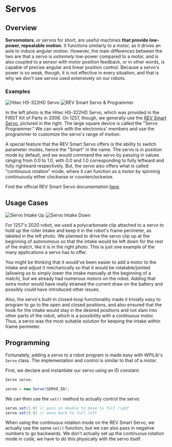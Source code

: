 # Servos

## Overview

**Servomotors**, or servos for short, are useful machines **that provide low-power, repeatable motion.** It functions similarly to a motor, as it drives an axle to induce angular motion. However, the main differences between the two are that a servo is *extremely* low-power compared to a motor, and is also coupled to a sensor with motor position feedback, or in other words, is capable of precise angular and linear position control. Because a servo's power is so weak, though, it is not effective in every situation, and that is why we don't see servos used extensively on our robots.

### Examples

![Hitec HS-322HD Servo](img/hitecservo.jpg ':size=250x250') ![REV Smart Servo & Programmer](img/revsmartservo.png ':size=290x250')

In the left photo is the Hitec HS-322HD Servo, which was provided in the FIRST Kit of Parts in 2008. On 1257, though, we generally use the [REV Smart Servo](https://www.revrobotics.com/rev-41-1097/), pictured in the right. The large square device is called the "Servo Programmer." We can work with the electronics' members and use the programmer to customize the servo's range of motion. 

A special feature that the REV Smart Servo offers is the ability to switch parameter modes, hence the "Smart" in the name. The servo is in position mode by default, and we would command the servo by passing in values ranging from 0.0 to 1.0, with 0.0 and 1.0 corresponding to fully leftward and fully rightward respectively. But, the servo also offers what is called "continuous rotation" mode, where it can function as a motor by spinning continuously either clockwise or counterclockwise.

Find the official REV Smart Servo documentation [here](https://docs.revrobotics.com/15mm/actuators/servos/smart-robot-servo).

## Usage Cases

![Servo Intake Up](img/intakeup.jpg ':size=350x560') ![Servo Intake Down](img/intakedown.jpg ':size=325x560')

For 1257's 2020 robot, we used a polycarbonate clip attached to a servo to hold up the roller intake and keep it in the robot's frame perimeter, as labeled in the left photo. We planned to drive the servo clip up at the beginning of autonomous so that the intake would be left down for the rest of the match, like it is in the right photo. This is just one example of the many applications a servo has to offer. 

You might be thinking that it would've been easier to add a motor to the intake and adjust it mechanically so that it would be rotatable/jointed (allowing us to simply lower the intake manually at the beginning of a match), but we already had numerous motors on the robot. Adding that extra motor would have really strained the current draw on the battery and possibly could have introduced other issues. 

Also, the servo's built-in closed-loop functionality made it trivially easy to program to go to the open and closed positions, and also ensured that the hook for the intake would stay in the desired positions and not slam into other parts of the robot, which is a possibility with a continuous motor. Thus, a servo was the most suitable solution for keeping the intake within frame perimeter. 

## Programming

Fortunately, adding a servo to a robot program is made easy with WPILib's `Servo` class. The implementation and control is similar to that of a motor. 

First, we declare and instantiate our servo using an ID constant:

```java
Servo servo;

servo = new Servo(SERVO_ID);
```

We can then use the `set()` method to actually control the servo: 

```java 
servo.set(1.0) // pass in double to move to full right
servo.set(0.0) // move back to full left
```

When using the continuous rotation mode on the REV Smart Servo, we actually use the same `set()` function, but we can also pass in negative numbers to go backwards. We don't actually set up the continuous rotation mode in code, we have to do this physically with the servo itself.
